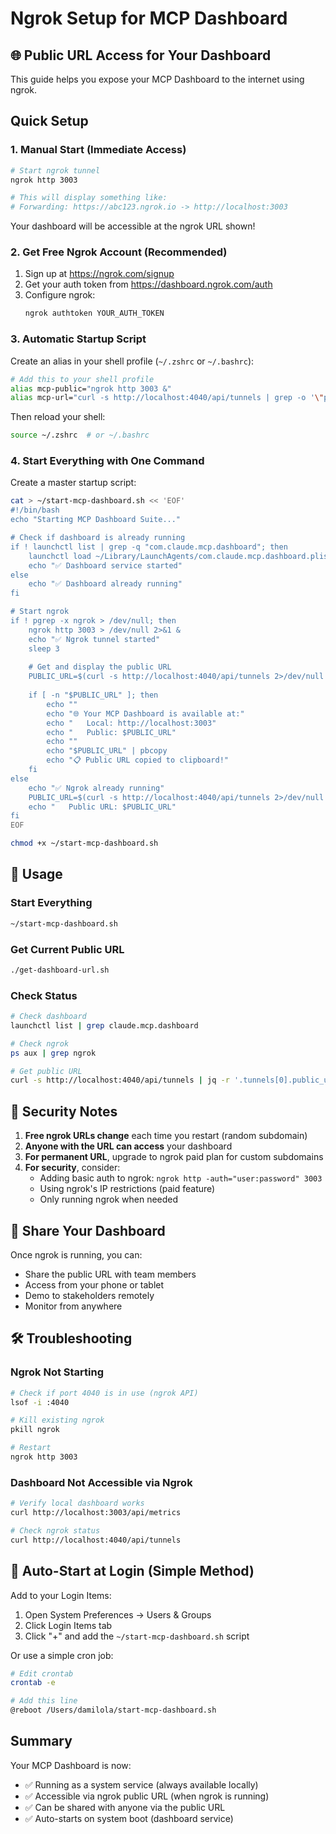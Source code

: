 # Ngrok Setup for MCP Dashboard

## 🌐 Public URL Access for Your Dashboard

This guide helps you expose your MCP Dashboard to the internet using ngrok.

## Quick Setup

### 1. Manual Start (Immediate Access)

```bash
# Start ngrok tunnel
ngrok http 3003

# This will display something like:
# Forwarding: https://abc123.ngrok.io -> http://localhost:3003
```

Your dashboard will be accessible at the ngrok URL shown!

### 2. Get Free Ngrok Account (Recommended)

1. Sign up at https://ngrok.com/signup
2. Get your auth token from https://dashboard.ngrok.com/auth
3. Configure ngrok:
   ```bash
   ngrok authtoken YOUR_AUTH_TOKEN
   ```

### 3. Automatic Startup Script

Create an alias in your shell profile (`~/.zshrc` or `~/.bashrc`):

```bash
# Add this to your shell profile
alias mcp-public="ngrok http 3003 &"
alias mcp-url="curl -s http://localhost:4040/api/tunnels | grep -o '\"public_url\":\"[^\"]*' | grep -o 'https[^\"]*' | head -1"
```

Then reload your shell:
```bash
source ~/.zshrc  # or ~/.bashrc
```

### 4. Start Everything with One Command

Create a master startup script:

```bash
cat > ~/start-mcp-dashboard.sh << 'EOF'
#!/bin/bash
echo "Starting MCP Dashboard Suite..."

# Check if dashboard is already running
if ! launchctl list | grep -q "com.claude.mcp.dashboard"; then
    launchctl load ~/Library/LaunchAgents/com.claude.mcp.dashboard.plist
    echo "✅ Dashboard service started"
else
    echo "✅ Dashboard already running"
fi

# Start ngrok
if ! pgrep -x ngrok > /dev/null; then
    ngrok http 3003 > /dev/null 2>&1 &
    echo "✅ Ngrok tunnel started"
    sleep 3
    
    # Get and display the public URL
    PUBLIC_URL=$(curl -s http://localhost:4040/api/tunnels 2>/dev/null | grep -o '"public_url":"[^"]*' | grep -o 'https[^"]*' | head -1)
    
    if [ -n "$PUBLIC_URL" ]; then
        echo ""
        echo "🌐 Your MCP Dashboard is available at:"
        echo "   Local: http://localhost:3003"
        echo "   Public: $PUBLIC_URL"
        echo ""
        echo "$PUBLIC_URL" | pbcopy
        echo "📋 Public URL copied to clipboard!"
    fi
else
    echo "✅ Ngrok already running"
    PUBLIC_URL=$(curl -s http://localhost:4040/api/tunnels 2>/dev/null | grep -o '"public_url":"[^"]*' | grep -o 'https[^"]*' | head -1)
    echo "   Public URL: $PUBLIC_URL"
fi
EOF

chmod +x ~/start-mcp-dashboard.sh
```

## 🚀 Usage

### Start Everything
```bash
~/start-mcp-dashboard.sh
```

### Get Current Public URL
```bash
./get-dashboard-url.sh
```

### Check Status
```bash
# Check dashboard
launchctl list | grep claude.mcp.dashboard

# Check ngrok
ps aux | grep ngrok

# Get public URL
curl -s http://localhost:4040/api/tunnels | jq -r '.tunnels[0].public_url'
```

## 🔐 Security Notes

1. **Free ngrok URLs change** each time you restart (random subdomain)
2. **Anyone with the URL can access** your dashboard
3. **For permanent URL**, upgrade to ngrok paid plan for custom subdomains
4. **For security**, consider:
   - Adding basic auth to ngrok: `ngrok http -auth="user:password" 3003`
   - Using ngrok's IP restrictions (paid feature)
   - Only running ngrok when needed

## 📱 Share Your Dashboard

Once ngrok is running, you can:
- Share the public URL with team members
- Access from your phone or tablet
- Demo to stakeholders remotely
- Monitor from anywhere

## 🛠️ Troubleshooting

### Ngrok Not Starting
```bash
# Check if port 4040 is in use (ngrok API)
lsof -i :4040

# Kill existing ngrok
pkill ngrok

# Restart
ngrok http 3003
```

### Dashboard Not Accessible via Ngrok
```bash
# Verify local dashboard works
curl http://localhost:3003/api/metrics

# Check ngrok status
curl http://localhost:4040/api/tunnels
```

## 🎯 Auto-Start at Login (Simple Method)

Add to your Login Items:
1. Open System Preferences → Users & Groups
2. Click Login Items tab
3. Click "+" and add the `~/start-mcp-dashboard.sh` script

Or use a simple cron job:
```bash
# Edit crontab
crontab -e

# Add this line
@reboot /Users/damilola/start-mcp-dashboard.sh
```

## Summary

Your MCP Dashboard is now:
- ✅ Running as a system service (always available locally)
- ✅ Accessible via ngrok public URL (when ngrok is running)
- ✅ Can be shared with anyone via the public URL
- ✅ Auto-starts on system boot (dashboard service)